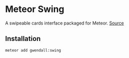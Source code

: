 Meteor Swing
============

A swipeable cards interface packaged for Meteor. [Source](https://github.com/gajus/swing)

Installation
------------

``` sh
meteor add gwendall:swing
```
